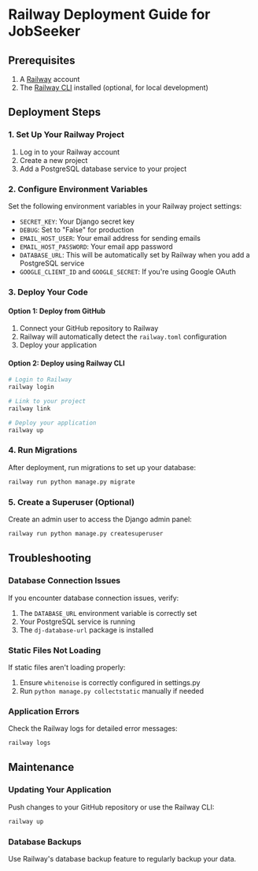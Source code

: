 # Railway Deployment Guide for JobSeeker

## Prerequisites

1. A [Railway](https://railway.app/) account
2. The [Railway CLI](https://docs.railway.app/develop/cli) installed (optional, for local development)

## Deployment Steps

### 1. Set Up Your Railway Project

1. Log in to your Railway account
2. Create a new project
3. Add a PostgreSQL database service to your project

### 2. Configure Environment Variables

Set the following environment variables in your Railway project settings:

- `SECRET_KEY`: Your Django secret key
- `DEBUG`: Set to "False" for production
- `EMAIL_HOST_USER`: Your email address for sending emails
- `EMAIL_HOST_PASSWORD`: Your email app password
- `DATABASE_URL`: This will be automatically set by Railway when you add a PostgreSQL service
- `GOOGLE_CLIENT_ID` and `GOOGLE_SECRET`: If you're using Google OAuth

### 3. Deploy Your Code

#### Option 1: Deploy from GitHub

1. Connect your GitHub repository to Railway
2. Railway will automatically detect the `railway.toml` configuration
3. Deploy your application

#### Option 2: Deploy using Railway CLI

```bash
# Login to Railway
railway login

# Link to your project
railway link

# Deploy your application
railway up
```

### 4. Run Migrations

After deployment, run migrations to set up your database:

```bash
railway run python manage.py migrate
```

### 5. Create a Superuser (Optional)

Create an admin user to access the Django admin panel:

```bash
railway run python manage.py createsuperuser
```

## Troubleshooting

### Database Connection Issues

If you encounter database connection issues, verify:

1. The `DATABASE_URL` environment variable is correctly set
2. Your PostgreSQL service is running
3. The `dj-database-url` package is installed

### Static Files Not Loading

If static files aren't loading properly:

1. Ensure `whitenoise` is correctly configured in settings.py
2. Run `python manage.py collectstatic` manually if needed

### Application Errors

Check the Railway logs for detailed error messages:

```bash
railway logs
```

## Maintenance

### Updating Your Application

Push changes to your GitHub repository or use the Railway CLI:

```bash
railway up
```

### Database Backups

Use Railway's database backup feature to regularly backup your data.